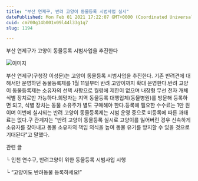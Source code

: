 ```yaml
---
title: "부산 연제구, 반려 고양이 동물등록 시범사업 실시"
datePublished: Mon Feb 01 2021 17:22:07 GMT+0000 (Coordinated Universal Time)
cuid: cm700g14b001v09l44l33g1q7
slug: 1194

---
```



부산 연제구가 고양이 동물등록 시범사업을 추진한다

![이미지](https://cdn.hashnode.com/res/hashnode/image/upload/v1739249832925/2bb3387d-98af-40f1-b50d-1e369e99d4cf.jpeg)

부산 연제구(구청장 이성문)는 고양이 동물등록 시범사업을 추진한다. 기존 반려견에 대해서만 운영하던 동물등록제를 1월 11일부터 반려 고양이까지 확대 운영한다.반려 고양이 동물등록제는 소유자의 선택 사항으로 월령에 제한이 없으며 내장형 무선 전자 개체식별 장치로만 가능하다.희망자는 지역 동물등록 대행업체(동물병원)를 방문해 등록하면 되고, 식별 장치는 동물 소유주가 별도 구매해야 한다.등록에 필요한 수수료는 1만 원이며 이번에 실시되는 반려 고양이 동물등록제는 시범 운영 중으로 미등록에 따른 과태료는 없다.구 관계자는 "반려 고양이 동물등록 실시로 고양이를 잃어버린 경우 신속하게 소유자를 찾아내고 동물 소유자의 책임 의식을 높여 동물 유기를 방지할 수 있을 것으로 기대된다"고 말했다.

관련 글

└ 인천 연수구, 반려고양이 위한 동물등록 시범사업 시행

└ “고양이도 반려동물 등록하세요!”